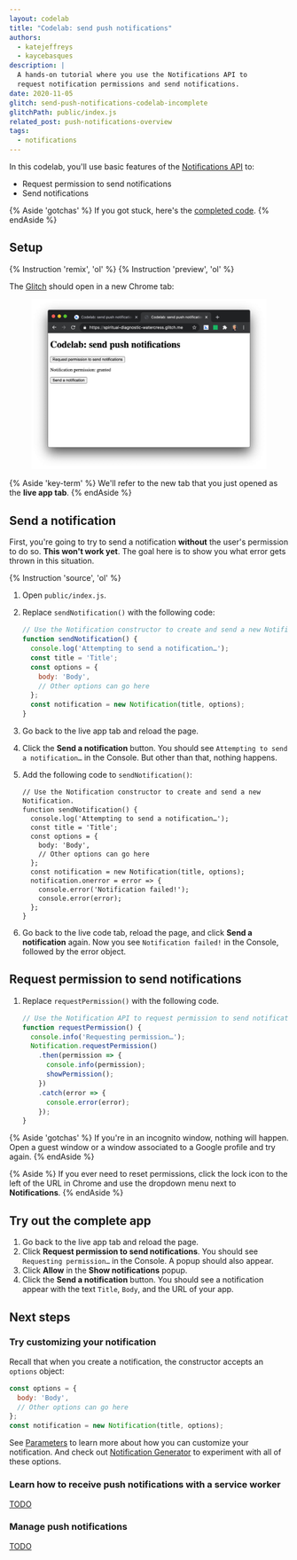 ```yaml
---
layout: codelab
title: "Codelab: send push notifications"
authors: 
  - katejeffreys
  - kaycebasques
description: |
  A hands-on tutorial where you use the Notifications API to 
  request notification permissions and send notifications.
date: 2020-11-05
glitch: send-push-notifications-codelab-incomplete
glitchPath: public/index.js
related_post: push-notifications-overview
tags:
  - notifications
---
```


In this codelab, you'll use basic features of the
[Notifications API](https://developer.mozilla.org/en-US/docs/Web/API/Notifications_API) to:

* Request permission to send notifications
* Send notifications

{% Aside 'gotchas' %}
  If you got stuck, here's the
  [completed code](https://glitch.com/edit/#!/send-push-notifications-codelab-complete).
{% endAside %}

## Setup

{% Instruction 'remix', 'ol' %}
{% Instruction 'preview', 'ol' %}

The [Glitch](https://glitch.com) should open in a new Chrome tab:

<figure class="w-figure">
  <img class="w-screenshot w-screenshot--filled" 
       src="live-app.jpg" 
       alt="A screenshot of the app.">
</figure>

{% Aside 'key-term' %}
  We'll refer to the new tab that you just opened as the **live app tab**.
{% endAside %}

## Send a notification

First, you're going to try to send a notification **without** the user's permission
to do so. **This won't work yet**. The goal here is to show you what error gets thrown
in this situation.

{% Instruction 'source', 'ol' %}
1. Open `public/index.js`.
1. Replace `sendNotification()` with the following code:

   ```js
   // Use the Notification constructor to create and send a new Notification.
   function sendNotification() {
     console.log('Attempting to send a notification…');
     const title = 'Title';
     const options = {
       body: 'Body',
       // Other options can go here
     };
     const notification = new Notification(title, options);
   }
   ```

1. Go back to the live app tab and reload the page.
1. Click the **Send a notification** button. You should see
   `Attempting to send a notification…` in the Console. But other than that,
   nothing happens.
1. Add the following code to `sendNotification()`:

   ```js/9-12/
   // Use the Notification constructor to create and send a new Notification.
   function sendNotification() {
     console.log('Attempting to send a notification…');
     const title = 'Title';
     const options = {
       body: 'Body',
       // Other options can go here
     };
     const notification = new Notification(title, options);
     notification.onerror = error => {
       console.error('Notification failed!');
       console.error(error);
     };
   }
   ```
1. Go back to the live code tab, reload the page, and click **Send a notification**
   again. Now you see `Notification failed!` in the Console, followed by the error object.

## Request permission to send notifications

1. Replace `requestPermission()` with the following code.

   ```js
   // Use the Notification API to request permission to send notifications.
   function requestPermission() {
     console.info('Requesting permission…');
     Notification.requestPermission()
       .then(permission => {
         console.info(permission);
         showPermission();
       })
       .catch(error => {
         console.error(error);
       });
   }
   ```

{% Aside 'gotchas' %}
  If you're in an incognito window, nothing will happen. Open a guest
  window or a window associated to a Google profile and try again.
{% endAside %}

{% Aside %}
  If you ever need to reset permissions, click the lock icon to the left of
  the URL in Chrome and use the dropdown menu next to **Notifications**.
{% endAside %}

## Try out the complete app

1. Go back to the live app tab and reload the page.
1. Click **Request permission to send notifications**.
   You should see `Requesting permission…` in the Console.
   A popup should also appear.
1. Click **Allow** in the **Show notifications** popup.
1. Click the **Send a notification** button. You should see
   a notification appear with the text `Title`, `Body`, and the URL
   of your app.

## Next steps

### Try customizing your notification

Recall that when you create a notification, the constructor accepts an `options` object:

```js
const options = {
  body: 'Body',
  // Other options can go here
};
const notification = new Notification(title, options);
```

See [Parameters][parameters] to learn more about how you can customize your
notification. And check out [Notification Generator](https://tests.peter.sh/notification-generator/)
to experiment with all of these options.

### Learn how to receive push notifications with a service worker

[TODO](/receive-push-notifications-codelab/)

### Manage push notifications

[TODO](/manage-push-notifications-codelab/)

[parameters]: https://developer.mozilla.org/en-US/docs/Web/API/notification/Notification#Parameters
